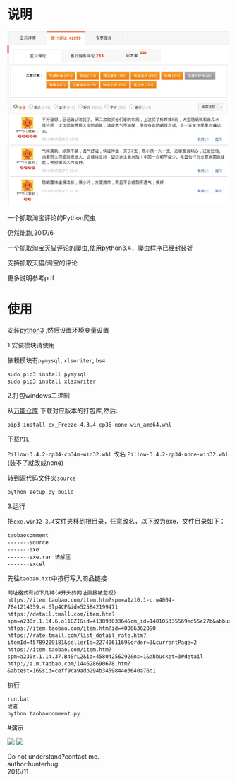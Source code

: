# 说明

![](doc/index.jpg)

一个抓取淘宝评论的Python爬虫

仍然能跑,2017/6

一个抓取淘宝天猫评论的爬虫,使用python3.4，爬虫程序已经封装好

支持抓取天猫/淘宝的评论

更多说明参考pdf

# 使用

安装[python3](https://www.python.org/downloads/) ,然后设置环境变量设置 

1.安装模块请使用

依赖模块有`pymysql`, `xlswriter`, `bs4`

```
sudo pip3 install pymysql
sudo pip3 install xlsxwriter
```

2.打包windows二进制

从[万能仓库](http://www.lfd.uci.edu/~gohlke/pythonlibs/#cx_freeze) 下载对应版本的打包库,然后:

```
pip3 install cx_Freeze-4.3.4-cp35-none-win_amd64.whl
```

下载`PIL`

`Pillow‑3.4.2‑cp34‑cp34m‑win32.whl` 改名 `Pillow‑3.4.2‑cp34‑none‑win32.whl` (装不了就改成none)

转到源代码文件夹`source`

```
python setup.py build
```

3.运行

把`exe.win32-3.4`文件夹移到根目录，任意改名，以下改为exe，文件目录如下：

```
taobaocomment
-------source
-------exe
-------exe.rar 请解压
-------excel
```

先往`taobao.txt`中按行写入商品链接

```
网址格式有如下几种(#开头的网址直接被忽视):
https://item.taobao.com/item.htm?spm=a1z10.1-c.w4004-7841214359.4.6lp4CP&id=525842199471
https://detail.tmall.com/item.htm?spm=a230r.1.14.6.o11GZI&id=41389303364&cm_id=140105335569ed55e27b&abbucket=3
https://item.taobao.com/item.htm?id=40066362090
https://rate.tmall.com/list_detail_rate.htm?itemId=45789209181&sellerId=2274061169&order=3&currentPage=2
https://item.taobao.com/item.htm?spm=a230r.1.14.37.B4SrL2&id=45804256292&ns=1&abbucket=3#detail
http://a.m.taobao.com/i44628690678.htm?&abtest=16&sid=ceff9ca9adb294b3459844e3640a76d1
```

执行

```
run.bat
或者
python taobaocomment.py
```


#演示

![](help.png)
![](excel.png)


Do not understand?contact me.<br/>
author:hunterhug<br/>
2015/11

